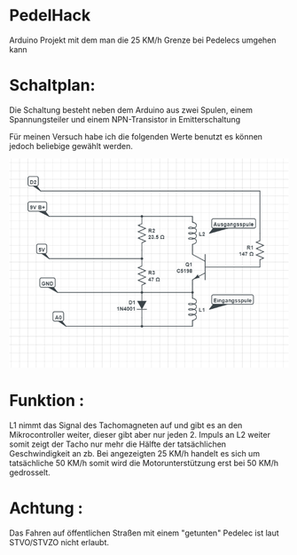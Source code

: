 # PedelHack
Arduino Projekt mit dem man die 25 KM/h Grenze bei Pedelecs umgehen kann 






# Schaltplan:
Die Schaltung besteht neben dem Arduino aus zwei Spulen, einem Spannungsteiler und einem NPN-Transistor in Emitterschaltung



Für meinen Versuch habe ich die folgenden Werte benutzt es können jedoch beliebige gewählt werden.


![alt text](https://raw.githubusercontent.com/yurnam/PedelHack/master/Schaltung.png)
 

# Funktion :

L1 nimmt das Signal des Tachomagneten auf und gibt es an den Mikrocontroller weiter, dieser gibt aber nur jeden 2. Impuls an L2 weiter 
somit zeigt der Tacho nur mehr die Hälfte der tatsächlichen Geschwindigkeit an 
zb. Bei angezeigten 25 KM/h handelt es sich um tatsächliche 50 KM/h
somit wird die Motorunterstützung erst bei 50 KM/h gedrosselt.

# Achtung :

Das Fahren auf öffentlichen Straßen mit einem "getunten" Pedelec ist laut STVO/STVZO nicht erlaubt.

